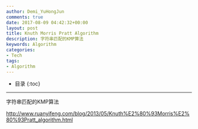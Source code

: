```yaml
---
author: Demi_YuHongJun
comments: true
date: 2017-08-09 04:42:32+00:00
layout: post
title: Knuth Morris Pratt Algorithm
description: 字符串匹配的KMP算法
keywords: Algorithm
categories:
- Tech
tags:
- Algorithm
---
```

* 目录
{:toc}
---

字符串匹配的KMP算法

http://www.ruanyifeng.com/blog/2013/05/Knuth%E2%80%93Morris%E2%80%93Pratt_algorithm.html